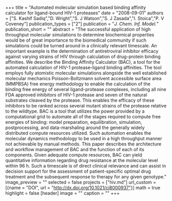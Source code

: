 +++
title = "Automated molecular simulation based binding affinity calculator for ligand-bound HIV-1 proteases"
date = "2008-09-01"
authors = ["S. Kashif Sadiq","D. Wright","S. J Watson","S. J Zasada","I. Stoica","P. V Coveney"]
publication_types = ["2"]
publication = "_J. Chem. Inf. Model._"
publication_short = ""
abstract = "The successful application of high throughput molecular simulations to determine biochemical properties would be of great importance to the biomedical community if such simulations could be turned around in a clinically relevant timescale. An important example is the determination of antiretroviral inhibitor efficacy against varying strains of HIV through calculation of drug-protein binding affinities. We describe the Binding Affinity Calculator (BAC), a tool for the automated calculation of HIV-1 protease-ligand binding affinities. The tool employs fully atomistic molecular simulations alongside the well established molecular mechanics Poisson-Boltzmann solvent accessible surface area (MMPBSA) free energy methodology to enable the calculation of the binding free energy of several ligand-protease complexes, including all nine FDA approved inhibitors of HIV-1 protease and seven of the natural substrates cleaved by the protease. This enables the efficacy of these inhibitors to be ranked across several mutant strains of the protease relative to the wildtype. BAC is a tool that utilizes the power provided by a computational grid to automate all of the stages required to compute free energies of binding: model preparation, equilibration, simulation, postprocessing, and data-marshaling around the generally widely distributed compute resources utilized. Such automation enables the molecular dynamics methodology to be used in a high throughput manner not achievable by manual methods. This paper describes the architecture and workflow management of BAC and the function of each of its components. Given adequate compute resources, BAC can yield quantitative information regarding drug resistance at the molecular level within 96 h. Such a timescale is of direct clinical relevance and can assist in decision support for the assessment of patient-specific optimal drug treatment and the subsequent response to therapy for any given genotype."
image_preview = ""
selected = false
projects = ["hiv.md"]
url_custom = [{name = "DOI", url = "http://dx.doi.org/10.1021/ci8000937"}]
math = true
highlight = false
[header]
image = ""
caption = ""
+++

